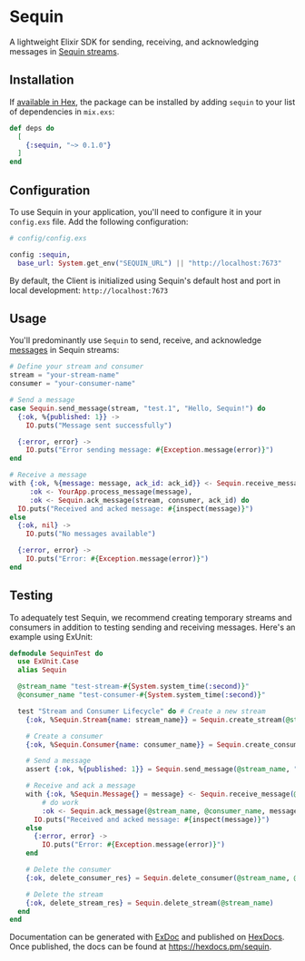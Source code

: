 # Sequin

A lightweight Elixir SDK for sending, receiving, and acknowledging messages in [Sequin streams](https://github.com/sequinstream/sequin).

## Installation

If [available in Hex](https://hex.pm/docs/publish), the package can be installed
by adding `sequin` to your list of dependencies in `mix.exs`:

```elixir
def deps do
  [
    {:sequin, "~> 0.1.0"}
  ]
end
```

## Configuration

To use Sequin in your application, you'll need to configure it in your `config.exs` file. Add the following configuration:

```elixir
# config/config.exs

config :sequin,
  base_url: System.get_env("SEQUIN_URL") || "http://localhost:7673"
```

By default, the Client is initialized using Sequin's default host and port in local development: `http://localhost:7673`

## Usage

You'll predominantly use `Sequin` to send, receive, and acknowledge [messages](https://github.com/sequinstream/sequin?tab=readme-ov-file#messages) in Sequin streams:

```elixir
# Define your stream and consumer
stream = "your-stream-name"
consumer = "your-consumer-name"

# Send a message
case Sequin.send_message(stream, "test.1", "Hello, Sequin!") do
  {:ok, %{published: 1}} ->
    IO.puts("Message sent successfully")

  {:error, error} ->
    IO.puts("Error sending message: #{Exception.message(error)}")
end

# Receive a message
with {:ok, %{message: message, ack_id: ack_id}} <- Sequin.receive_message(stream, consumer),
     :ok <- YourApp.process_message(message),
     :ok <- Sequin.ack_message(stream, consumer, ack_id) do
  IO.puts("Received and acked message: #{inspect(message)}")
else
  {:ok, nil} ->
    IO.puts("No messages available")

  {:error, error} ->
    IO.puts("Error: #{Exception.message(error)}")
end
```

## Testing

To adequately test Sequin, we recommend creating temporary streams and consumers in addition to testing sending and receiving messages. Here's an example using ExUnit:

```elixir
defmodule SequinTest do
  use ExUnit.Case
  alias Sequin

  @stream_name "test-stream-#{System.system_time(:second)}"
  @consumer_name "test-consumer-#{System.system_time(:second)}"

  test "Stream and Consumer Lifecycle" do # Create a new stream
    {:ok, %Sequin.Stream{name: stream_name}} = Sequin.create_stream(@stream_name)

    # Create a consumer
    {:ok, %Sequin.Consumer{name: consumer_name}} = Sequin.create_consumer(@stream_name, @consumer_name, "test.>")

    # Send a message
    assert {:ok, %{published: 1}} = Sequin.send_message(@stream_name, "test.1", "Hello, Sequin!")

    # Receive and ack a message
    with {:ok, %Sequin.Message{} = message} <- Sequin.receive_message(@stream_name, @consumer_name),
        # do work
        :ok <- Sequin.ack_message(@stream_name, @consumer_name, message.ack_id) do
      IO.puts("Received and acked message: #{inspect(message)}")
    else
      {:error, error} ->
        IO.puts("Error: #{Exception.message(error)}")
    end

    # Delete the consumer
    {:ok, delete_consumer_res} = Sequin.delete_consumer(@stream_name, @consumer_name)

    # Delete the stream
    {:ok, delete_stream_res} = Sequin.delete_stream(@stream_name)
  end
end
```

Documentation can be generated with [ExDoc](https://github.com/elixir-lang/ex_doc)
and published on [HexDocs](https://hexdocs.pm). Once published, the docs can
be found at <https://hexdocs.pm/sequin>.
